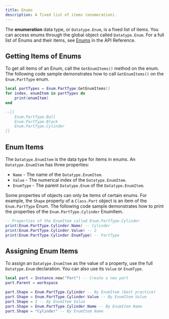 ```yaml
---
title: Enums
description: A fixed list of items (enumeration).
---
```


The **enumeration** data type, or `Datatype.Enum`, is a fixed list of items. You can access enums through the global object called `Datatype.Enum`. For a full list of Enums and their items, see [Enums](/reference/engine/enums) in the API Reference.

## Getting Items of Enums

To get all items of an Enum, call the `GetEnumItems()` method on the enum. The following code sample demonstrates how to call `GetEnumItems()` on the `Enum.PartType` enum.

```lua
local partTypes = Enum.PartType:GetEnumItems()
for index, enumItem in partTypes do
	print(enumItem)
end

--[[
	Enum.PartType.Ball
	Enum.PartType.Block
	Enum.PartType.Cylinder
]]
```

## Enum Items

The `Datatype.EnumItem` is the data type for items in enums. An `Datatype.EnumItem` has three properties:

- `Name` - The name of the `Datatype.EnumItem`.
- `Value` - The numerical index of the `Datatype.EnumItem`.
- `EnumType` - The parent `Datatype.Enum` of the `Datatype.EnumItem`.

Some properties of objects can only be items of certain enums. For example, the `Shape` property of a `Class.Part` object is an item of the `Enum.PartType` Enum. The following code sample demonstrates how to print the properties of the `Enum.PartType.Cylinder` EnumItem.

```lua
-- Properties of the EnumItem called Enum.PartType.Cylinder
print(Enum.PartType.Cylinder.Name) -- Cylinder
print(Enum.PartType.Cylinder.Value) -- 2
print(Enum.PartType.Cylinder.EnumType) -- PartType
```

## Assigning Enum Items

To assign an `Datatype.EnumItem` as the value of a property, use the full `Datatype.Enum` declaration. You can also use its `Value` or `EnumType`.

```lua
local part = Instance.new("Part") -- Create a new part
part.Parent = workspace

part.Shape = Enum.PartType.Cylinder -- By EnumItem (best practice)
part.Shape = Enum.PartType.Cylinder.Value -- By EnumItem Value
part.Shape = 2 -- By EnumItem Value
part.Shape = Enum.PartType.Cylinder.Name -- By EnumItem Name
part.Shape = "Cylinder" -- By EnumItem Name
```
